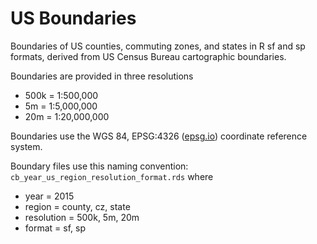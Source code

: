 US Boundaries
================

Boundaries of US counties, commuting zones, and states in R sf and sp formats, derived from US Census Bureau cartographic boundaries.

Boundaries are provided in three resolutions

-   500k = 1:500,000
-   5m = 1:5,000,000
-   20m = 1:20,000,000

Boundaries use the WGS 84, EPSG:4326 ([epsg.io](https://epsg.io/4326)) coordinate reference system.

Boundary files use this naming convention: `cb_year_us_region_resolution_format.rds` where

-   year = 2015
-   region = county, cz, state
-   resolution = 500k, 5m, 20m
-   format = sf, sp
